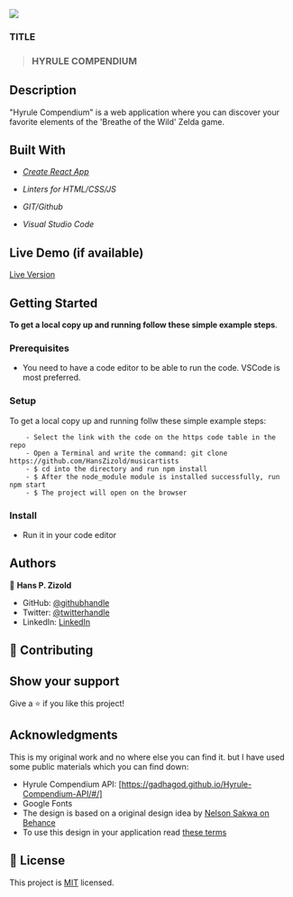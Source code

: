 ![](https://img.shields.io/badge/Microverse-blueviolet)

### TITLE

> ### HYRULE COMPENDIUM

## Description

"Hyrule Compendium" is a web application where you can discover your favorite elements of the 'Breathe of the Wild' Zelda game.

## Built With

- *[Create React App](https://github.com/facebook/create-react-app)*

- *Linters for HTML/CSS/JS*

- *GIT/Github*

- *Visual Studio Code*

## Live Demo (if available)

 [Live Version](https://hyrule-compendium-hpz.netlify.app/)

## Getting Started

**To get a local copy up and running follow these simple example steps**.

### Prerequisites

- You need to have a code editor to be able to run the code. VSCode is most preferred.

### Setup
To get a local copy up and running follw these simple example steps:

```
    - Select the link with the code on the https code table in the repo
    - Open a Terminal and write the command: git clone https://github.com/HansZizold/musicartists
    - $ cd into the directory and run npm install
    - $ After the node_module module is installed successfully, run npm start
    - $ The project will open on the browser
```

### Install

- Run it in your code editor

## Authors

👤 **Hans P. Zizold**

- GitHub: [@githubhandle](https://github.com/HansZizold)
- Twitter: [@twitterhandle](https://twitter.com/hanzio27)
- LinkedIn: [LinkedIn](https://www.linkedin.com/in/hans-paul-zizold-37129037/)

## 🤝 Contributing

## Show your support

Give a ⭐️ if you like this project!

## Acknowledgments

This is my original work and no where else you can find it. but I have used some public materials which you can find down:

- Hyrule Compendium API: [https://gadhagod.github.io/Hyrule-Compendium-API/#/]
- Google Fonts
- The design is based on a original design idea by [Nelson Sakwa on Behance](https://www.behance.net/sakwadesignstudio)
- To use this design in your application read [these terms](https://creativecommons.org/licenses/by-nc/4.0/)

## 📝 License

This project is [MIT](./MIT.md) licensed.
